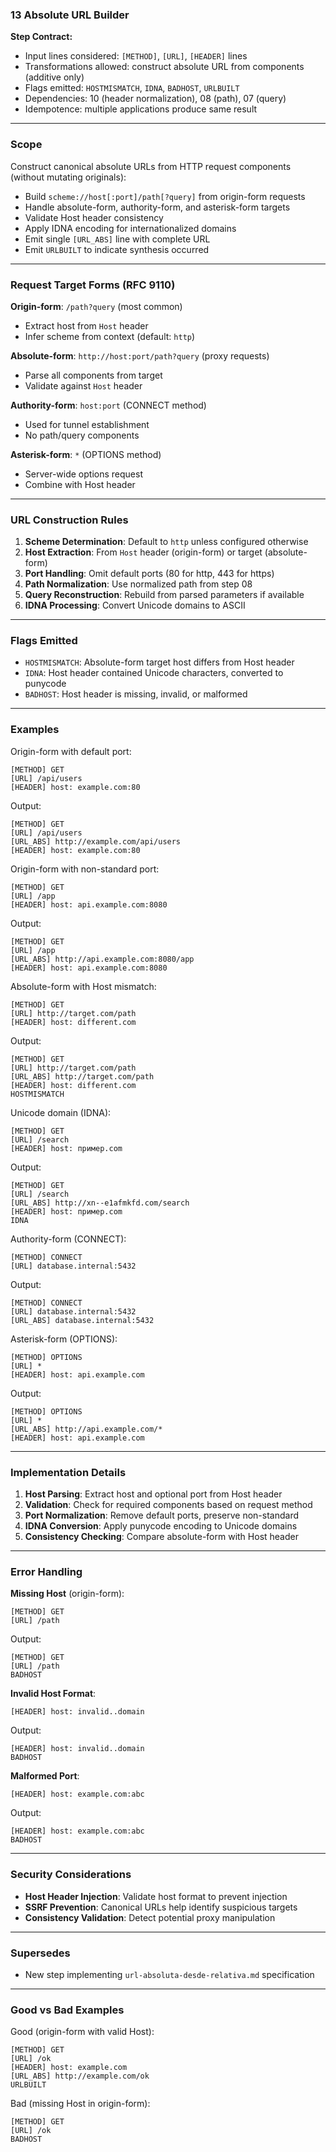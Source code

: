 ### 13 Absolute URL Builder

**Step Contract:**
- Input lines considered: `[METHOD]`, `[URL]`, `[HEADER]` lines
- Transformations allowed: construct absolute URL from components (additive only)
- Flags emitted: `HOSTMISMATCH`, `IDNA`, `BADHOST`, `URLBUILT`
- Dependencies: 10 (header normalization), 08 (path), 07 (query)
- Idempotence: multiple applications produce same result

---

### Scope

Construct canonical absolute URLs from HTTP request components (without mutating originals):
- Build `scheme://host[:port]/path[?query]` from origin-form requests
- Handle absolute-form, authority-form, and asterisk-form targets
- Validate Host header consistency
- Apply IDNA encoding for internationalized domains
- Emit single `[URL_ABS]` line with complete URL
- Emit `URLBUILT` to indicate synthesis occurred

---

### Request Target Forms (RFC 9110)

**Origin-form**: `/path?query` (most common)
- Extract host from `Host` header
- Infer scheme from context (default: `http`)

**Absolute-form**: `http://host:port/path?query` (proxy requests)
- Parse all components from target
- Validate against `Host` header

**Authority-form**: `host:port` (CONNECT method)
- Used for tunnel establishment
- No path/query components

**Asterisk-form**: `*` (OPTIONS method)
- Server-wide options request
- Combine with Host header

---

### URL Construction Rules

1. **Scheme Determination**: Default to `http` unless configured otherwise
2. **Host Extraction**: From `Host` header (origin-form) or target (absolute-form)
3. **Port Handling**: Omit default ports (80 for http, 443 for https)
4. **Path Normalization**: Use normalized path from step 08
5. **Query Reconstruction**: Rebuild from parsed parameters if available
6. **IDNA Processing**: Convert Unicode domains to ASCII

---

### Flags Emitted

- `HOSTMISMATCH`: Absolute-form target host differs from Host header
- `IDNA`: Host header contained Unicode characters, converted to punycode
- `BADHOST`: Host header is missing, invalid, or malformed

---

### Examples

Origin-form with default port:
```
[METHOD] GET
[URL] /api/users
[HEADER] host: example.com:80
```

Output:
```
[METHOD] GET
[URL] /api/users
[URL_ABS] http://example.com/api/users
[HEADER] host: example.com:80
```

Origin-form with non-standard port:
```
[METHOD] GET
[URL] /app
[HEADER] host: api.example.com:8080
```

Output:
```
[METHOD] GET
[URL] /app
[URL_ABS] http://api.example.com:8080/app
[HEADER] host: api.example.com:8080
```

Absolute-form with Host mismatch:
```
[METHOD] GET
[URL] http://target.com/path
[HEADER] host: different.com
```

Output:
```
[METHOD] GET
[URL] http://target.com/path
[URL_ABS] http://target.com/path
[HEADER] host: different.com
HOSTMISMATCH
```

Unicode domain (IDNA):
```
[METHOD] GET
[URL] /search
[HEADER] host: пример.com
```

Output:
```
[METHOD] GET
[URL] /search
[URL_ABS] http://xn--e1afmkfd.com/search
[HEADER] host: пример.com
IDNA
```

Authority-form (CONNECT):
```
[METHOD] CONNECT
[URL] database.internal:5432
```

Output:
```
[METHOD] CONNECT
[URL] database.internal:5432
[URL_ABS] database.internal:5432
```

Asterisk-form (OPTIONS):
```
[METHOD] OPTIONS
[URL] *
[HEADER] host: api.example.com
```

Output:
```
[METHOD] OPTIONS
[URL] *
[URL_ABS] http://api.example.com/*
[HEADER] host: api.example.com
```

---

### Implementation Details

1. **Host Parsing**: Extract host and optional port from Host header
2. **Validation**: Check for required components based on request method
3. **Port Normalization**: Remove default ports, preserve non-standard
4. **IDNA Conversion**: Apply punycode encoding to Unicode domains
5. **Consistency Checking**: Compare absolute-form with Host header

---

### Error Handling

**Missing Host** (origin-form):
```
[METHOD] GET
[URL] /path
```

Output:
```
[METHOD] GET
[URL] /path
BADHOST
```

**Invalid Host Format**:
```
[HEADER] host: invalid..domain
```

Output:
```
[HEADER] host: invalid..domain
BADHOST
```

**Malformed Port**:
```
[HEADER] host: example.com:abc
```

Output:
```
[HEADER] host: example.com:abc
BADHOST
```

---

### Security Considerations

- **Host Header Injection**: Validate host format to prevent injection
- **SSRF Prevention**: Canonical URLs help identify suspicious targets
- **Consistency Validation**: Detect potential proxy manipulation

---

### Supersedes

- New step implementing `url-absoluta-desde-relativa.md` specification

---

### Good vs Bad Examples

Good (origin-form with valid Host):
```
[METHOD] GET
[URL] /ok
[HEADER] host: example.com
[URL_ABS] http://example.com/ok
URLBUILT
```

Bad (missing Host in origin-form):
```
[METHOD] GET
[URL] /ok
BADHOST
```
